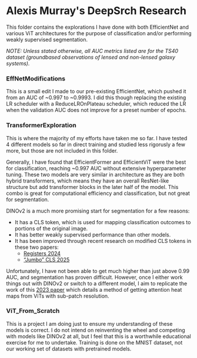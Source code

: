 # Alexis Murray's DeepSrch Research

This folder contains the explorations I have done with both EfficientNet and various ViT architectures for the purpose of classification and/or performing weakly supervised segmentation.

*NOTE: Unless stated otherwise, all AUC metrics listed are for the TS40 dataset (groundbased observations of lensed and non-lensed galaxy systems).*

### EffNetModifications

This is a small edit I made to our pre-existing EfficientNet, which pushed it from an AUC of ~0.997 to ~0.9993. I did this though replacing the existing LR scheduler with a ReduceLROnPlateau scheduler, which reduced the LR when the validation AUC does not improve for a preset number of epochs.

### TransformerExploration

This is where the majority of my efforts have taken me so far. I have tested 4 different models so far in direct training and studied less rigorusly a few more, but those are not included in this folder. 

Generally, I have found that EfficientFormer and EfficientViT were the best for classification, reaching ~0.997 AUC without extensive hyperparameter tuning. These two models are very similar in architecture as they are both hybrid transformers, which means they have an overall ResNet-like structure but add transformer blocks in the later half of the model. This combo is great for computational efficiency and classification, but not great for segmentation.

DINOv2 is a much more promising start for segmentation for a few reasons: 
- It has a CLS token, which is used for mapping classification outcomes to portions of the original image.
- It has better weakly supervised performance than other models.
- It has been improved through recent research on modified CLS tokens in these two papers:
   - [Registers 2024](https://arxiv.org/abs/2309.16588)
   - [“Jumbo” CLS 2025](https://arxiv.org/abs/2502.15021)

Unfortunately, I have not been able to get much higher than just above 0.99 AUC, and segmentation has proven difficult. However, once I either work things out with DINOv2 or switch to a different model, I aim to replicate the work of this [2023 paper](https://arxiv.org/abs/2310.03967v2) which details a method of getting attention heat maps from ViTs with sub-patch resolution. 

### ViT_From_Scratch

This is a project I am doing just to ensure my understanding of these models is correct. I do not intend on reinventing the wheel and competing with models like DINOv2 at all, but I feel that this is a worthwhile educational exercise for me to undertake. Training is done on the MNIST dataset, not our working set of datasets with pretrained models.
